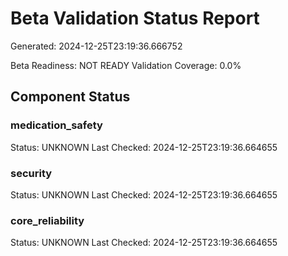 # Beta Validation Status Report
Generated: 2024-12-25T23:19:36.666752

Beta Readiness: NOT READY
Validation Coverage: 0.0%

## Component Status
### medication_safety
Status: UNKNOWN
Last Checked: 2024-12-25T23:19:36.664655

### security
Status: UNKNOWN
Last Checked: 2024-12-25T23:19:36.664655

### core_reliability
Status: UNKNOWN
Last Checked: 2024-12-25T23:19:36.664655
